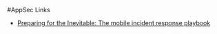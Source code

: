 #AppSec Links

- [Preparing for the Inevitable: The mobile incident response playbook](https://info.nowsecure.com/webinar-preparing-inevitable-mobile-incident-response-playbook-video.html?mkt_tok=3RkMMJWWfF9wsRokv6%2FIZKXonjHpfsX56uovWaCylMI%2F0ER3fOvrPUfGjI4DTsBnI%2BSLDwEYGJlv6SgFSLDEMbhlzbgFXBI%3D)
